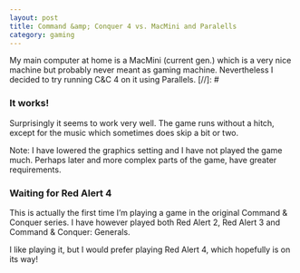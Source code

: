 ```yaml
---
layout: post
title: Command &amp; Conquer 4 vs. MacMini and Paralells
category: gaming
---
```

My main computer at home is a MacMini (current gen.) which is a very nice machine but probably never meant as gaming machine. Nevertheless I decided to try running C&amp;C 4 on it using Parallels.
[//]: #
<p>
<h3>It works!</h3>
Surprisingly it seems to work very well. The game runs without a hitch, except for the music which sometimes does skip a bit or two.</p>

<p>Note: I have lowered the graphics setting and I have not played the game much. Perhaps later and more complex parts of the game, have greater requirements.</p>

<p>
<h3>Waiting for Red Alert 4</h3>
This is actually the first time I&#8217;m playing a game in the original Command &amp; Conquer series. I have however played both Red Alert 2, Red Alert 3 and Command &amp; Conquer: Generals.</p>

<p>I like playing it, but I would prefer playing Red Alert 4, which hopefully is on its way!</p>